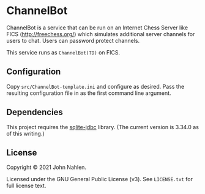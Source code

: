 # ChannelBot

ChannelBot is a service that can be run on an Internet Chess Server like FICS (http://freechess.org/) which simulates additional server channels for users to chat.
Users can password protect channels.

This service runs as `ChannelBot(TD)` on FICS.

## Configuration

Copy `src/ChannelBot-template.ini` and configure as desired. Pass the resulting configuration file in as the first command line argument.

## Dependencies

This project requires the [sqlite-jdbc](https://github.com/xerial/sqlite-jdbc) library. (The current version is 3.34.0 as of this writing.)

## License

Copyright &copy; 2021 John Nahlen.

Licensed under the GNU General Public License (v3). See `LICENSE.txt` for full license text.